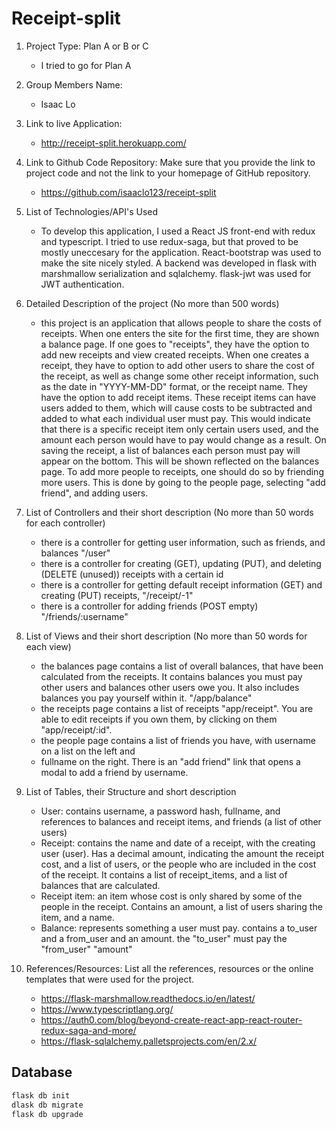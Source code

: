 # Receipt-split

1. Project Type: Plan A or B or C

    * I tried to go for Plan A

2. Group Members Name:

    * Isaac Lo

3. Link to live Application:

    * http://receipt-split.herokuapp.com/

4. Link to Github Code Repository: Make sure that you provide the link to project code and not the link to your homepage of GitHub repository.

    * https://github.com/isaaclo123/receipt-split

5. List of Technologies/API's Used

    * To develop this application, I used a React JS front-end with redux and typescript. I tried to
      use redux-saga, but that proved to be mostly uneccesary for the application. React-bootstrap
      was used to make the site nicely styled. A backend was developed in flask with marshmallow
      serialization and sqlalchemy. flask-jwt was used for JWT authentication.

6. Detailed Description of the project (No more than 500 words)

    * this project is an application that allows people to share the costs of receipts. When one
      enters the site for the first time, they are shown a balance page. If one goes to "receipts",
      they have the option to add new receipts and view created receipts. When one creates a
      receipt, they have to option to add other users to share the cost of the receipt, as well as
      change some other receipt information, such as the date in "YYYY-MM-DD" format, or the receipt
      name. They have the option to add receipt items. These receipt items can have users added to
      them, which will cause costs to be subtracted and added to what each individual user must pay.
      This would indicate that there is a specific receipt item only certain users used, and the
      amount each person would have to pay would change as a result. On saving the receipt, a list
      of balances each person must pay will appear on the bottom. This will be shown reflected on
      the balances page. To add more people to receipts, one should do so by friending more users.
      This is done by going to the people page, selecting "add friend", and adding users.

7. List of Controllers and their short description (No more than 50 words for each controller)

    * there is a controller for getting user information, such as friends, and balances "/user"
    * there is a controller for creating (GET), updating (PUT), and deleting (DELETE (unused))
      receipts with a certain id
    * there is a controller for getting default receipt information (GET) and creating (PUT)
      receipts, "/receipt/-1"
    * there is a controller for adding friends (POST empty) "/friends/:username"

8. List of Views and their short description (No more than 50 words for each view)

    * the balances page contains a list of overall balances, that have been calculated from the
      receipts. It contains balances you must pay other users and balances other users owe you. It
      also includes balances you pay yourself within it. "/app/balance"
    * the receipts page contains a list of receipts "app/receipt". You are able to edit receipts if
      you own them, by clicking on them "app/receipt/:id".
    * the people page contains a list of friends you have, with username on a list on the left and
    * fullname on the right. There is an "add friend" link that opens a modal to add a friend by
      username.

9. List of Tables, their Structure and short description

    * User: contains username, a password hash, fullname, and references to balances and receipt
      items, and friends (a list of other users)
    * Receipt: contains the name and date of a receipt, with the creating user (user). Has a decimal
      amount, indicating the amount the receipt cost, and a list of users, or the people who are
      included in the cost of the receipt. It contains a list of receipt_items, and a list of
      balances that are calculated.
    * Receipt item: an item whose cost is only shared by some of the people in the receipt. Contains
      an amount, a list of users sharing the item, and a name.
    * Balance: represents something a user must pay. contains a to_user and a from_user and an
      amount. the "to_user" must pay the "from_user" "amount"

10. References/Resources: List all the references, resources or the online templates that were used for the project.

    * https://flask-marshmallow.readthedocs.io/en/latest/
    * https://www.typescriptlang.org/
    * https://auth0.com/blog/beyond-create-react-app-react-router-redux-saga-and-more/
    * https://flask-sqlalchemy.palletsprojects.com/en/2.x/

## Database

```bash
flask db init
dlask db migrate
flask db upgrade
```
